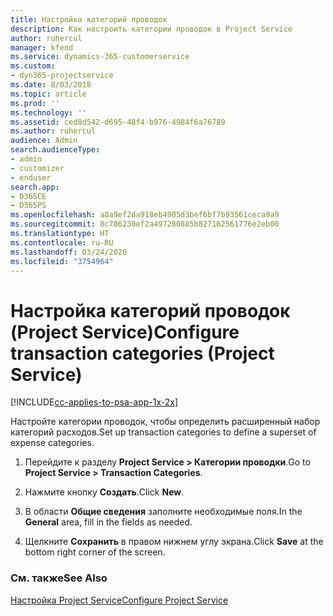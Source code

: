 ```yaml
---
title: Настройка категорий проводок
description: Как настроить категории проводок в Project Service
author: ruhercul
manager: kfend
ms.service: dynamics-365-customerservice
ms.custom:
- dyn365-projectservice
ms.date: 8/03/2018
ms.topic: article
ms.prod: ''
ms.technology: ''
ms.assetid: ced8d542-d695-48f4-b976-4984f6a76789
ms.author: ruhercul
audience: Admin
search.audienceType:
- admin
- customizer
- enduser
search.app:
- D365CE
- D365PS
ms.openlocfilehash: a8a9ef2da918eb4905d3bef6bf7b93561ceca9a9
ms.sourcegitcommit: 8c786230ef2a497280885b827162561776e2eb00
ms.translationtype: HT
ms.contentlocale: ru-RU
ms.lasthandoff: 03/24/2020
ms.locfileid: "3754964"
---
```

# <a name="configure-transaction-categories-project-service"></a><span data-ttu-id="fd8b5-103">Настройка категорий проводок (Project Service)</span><span class="sxs-lookup"><span data-stu-id="fd8b5-103">Configure transaction categories (Project Service)</span></span>

[!INCLUDE[cc-applies-to-psa-app-1x-2x](../includes/cc-applies-to-psa-app-1x-2x.md)]

<span data-ttu-id="fd8b5-104">Настройте категории проводок, чтобы определить расширенный набор категорий расходов.</span><span class="sxs-lookup"><span data-stu-id="fd8b5-104">Set up transaction categories to define a superset of expense categories.</span></span>  
  
1.  <span data-ttu-id="fd8b5-105">Перейдите к разделу **Project Service > Категории проводки**.</span><span class="sxs-lookup"><span data-stu-id="fd8b5-105">Go to **Project Service > Transaction Categories**.</span></span>  
  
2.  <span data-ttu-id="fd8b5-106">Нажмите кнопку **Создать**.</span><span class="sxs-lookup"><span data-stu-id="fd8b5-106">Click **New**.</span></span>  
  
3.  <span data-ttu-id="fd8b5-107">В области **Общие сведения** заполните необходимые поля.</span><span class="sxs-lookup"><span data-stu-id="fd8b5-107">In the **General** area, fill in the fields as needed.</span></span>  
  
4.  <span data-ttu-id="fd8b5-108">Щелкните **Сохранить** в правом нижнем углу экрана.</span><span class="sxs-lookup"><span data-stu-id="fd8b5-108">Click **Save** at the bottom right corner of the screen.</span></span>  
  
### <a name="see-also"></a><span data-ttu-id="fd8b5-109">См. также</span><span class="sxs-lookup"><span data-stu-id="fd8b5-109">See Also</span></span>  
 [<span data-ttu-id="fd8b5-110">Настройка Project Service</span><span class="sxs-lookup"><span data-stu-id="fd8b5-110">Configure Project Service</span></span>](../project-service/configure.md)
